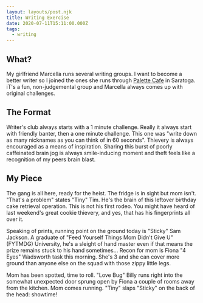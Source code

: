 ```yaml
---
layout: layouts/post.njk
title: Writing Exercise
date: 2020-07-11T15:11:00.000Z
tags:
  - writing
---
```

## What?
My girlfriend Marcella runs several writing groups. I want to become a better writer so I joined the ones she runs through [Palette Cafe](www.thepalettecafe.com) in Saratoga. iT's a fun, non-judgemental group and Marcella always comes up with original challenges.

## The Format
Writer's club always starts with a 1 minute challenge. Really it always start with friendly banter, then a one minute challenge. This one was "write down as many nicknames as you can think of in 60 seconds". Thievery is always encouraged as a means of inspiration. Sharing this burst of poorly caffeinated brain jog is always smile-inducing moment and theft feels like a recognition of my peers brain blast.

## My Piece
The gang is all here, ready for the heist. The fridge is in sight but mom isn't. "That's a problem" states "Tiny" Tim. He's the brain of this leftover birthday cake retrieval operation. This is not his first rodeo. You might have heard of last weekend's great cookie thievery, and yes, that has his fingerprints all over it.

Speaking of prints, running point on the ground today is "Sticky" Sam Jackson. A graduate of "Feed Yourself Things Mom Didn't Give U" (FYTMDG) University, he's a sleight of hand master even if that means the prize remains stuck to his hand sometimes... Recon for mom is Fiona "4 Eyes" Wadsworth task this morning. She's 3 and she can cover more ground than anyone else on the squad with those zippy little legs.

Mom has been spotted, time to roll. "Love Bug" Billy runs right into the somewhat unexpected door sprung open by Fiona a couple of rooms away from the kitchen. Mom comes running. "Tiny" slaps "Sticky" on the back of the head: showtime!